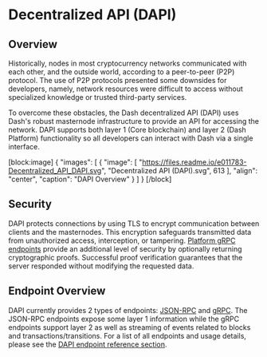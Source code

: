 # Decentralized API (DAPI)

## Overview

Historically, nodes in most cryptocurrency networks communicated with each other, and the outside world, according to a peer-to-peer (P2P) protocol. The use of P2P protocols presented some downsides for developers, namely, network resources were difficult to access without specialized knowledge or trusted third-party services.

To overcome these obstacles, the Dash decentralized API (DAPI) uses Dash's robust masternode infrastructure to provide an API for accessing the network. DAPI supports both layer 1 (Core blockchain) and layer 2 (Dash Platform) functionality so all developers can interact with Dash via a single interface.

[block:image]
{
  "images": [
    {
      "image": [
        "https://files.readme.io/e011783-Decentralized_API_DAPI.svg",
        "Decentralized API (DAPI).svg",
        613
      ],
      "align": "center",
      "caption": "DAPI Overview"
    }
  ]
}
[/block]

## Security

DAPI protects connections by using TLS to encrypt communication between clients and the masternodes. This encryption safeguards transmitted data from unauthorized access, interception, or tampering. [Platform gRPC endpoints](reference-dapi-endpoints-platform-endpoints) provide an additional level of security by optionally returning cryptographic proofs. Successful proof verification guarantees that the server responded without modifying the requested data.

## Endpoint Overview

DAPI currently provides 2 types of endpoints: [JSON-RPC](https://www.jsonrpc.org/) and [gRPC](https://grpc.io/docs/guides/). The JSON-RPC endpoints expose some layer 1 information while the gRPC endpoints support layer 2 as well as streaming of events related to blocks and transactions/transitions. For a list of all endpoints and usage details, please see the [DAPI endpoint reference section](reference-dapi-endpoints).